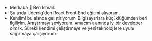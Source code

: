 - Merhaba 👋 Ben İsmail.
- Şu anda Udemig'den React Front-End eğitimi alıyorum.
- Kendimi bu alanda geliştiriyorum.
Bilgisayarlara küçüklüğümden beri ilgiliyim.
Araştırmayı seviyorum.
Amacım alanında iyi bir developer olmak.
Sürekli kendimi geliştirmeye ve yeni teknolojilere uyum sağlamaya çalışıyorum.


